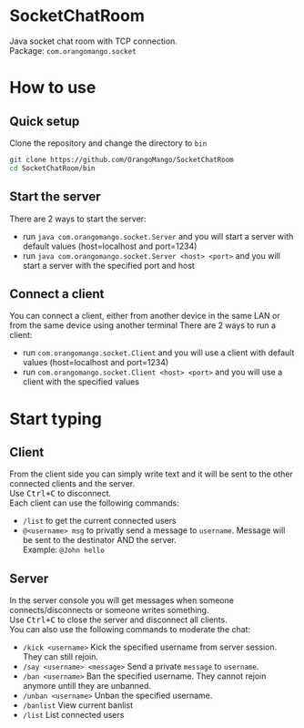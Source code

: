 # SocketChatRoom
Java socket chat room with TCP connection.  
Package: `com.orangomango.socket`

# How to use
## Quick setup
Clone the repository and change the directory to `bin`
```bash
git clone https://github.com/OrangoMango/SocketChatRoom
cd SocketChatRoom/bin
```
## Start the server
There are 2 ways to start the server:
* run `java com.orangomango.socket.Server` and you will start a server with default values (host=localhost and port=1234)
* run `java com.orangomango.socket.Server <host> <port>` and you will start a server with the specified port and host
## Connect a client
You can connect a client, either from another device in the same LAN or from the same device using another terminal
There are 2 ways to run a client:
* run `com.orangomango.socket.Client` and you will use a client with default values (host=localhost and port=1234)
* run `com.orangomango.socket.Client <host> <port>` and you will use a client with the specified values

# Start typing
## Client
From the client side you can simply write text and it will be sent to the other connected clients and the server.  
Use <Kbd>Ctrl+C</Kbd> to disconnect.  
Each client can use the following commands:
* `/list` to get the current connected users
* `@<username> msg` to privatly send a message to `username`. Message will be sent to the destinator AND the server.   
  Example: `@John hello`
## Server
In the server console you will get messages when someone connects/disconnects or someone writes something.  
Use <Kbd>Ctrl+C</Kbd> to close the server and disconnect all clients.  
You can also use the following commands to moderate the chat:
* `/kick <username>` Kick the specified username from server session. They can still rejoin.
* `/say <username> <message>` Send a private `message` to `username`.
* `/ban <username>` Ban the specified username. They cannot rejoin anymore untill they are unbanned.
* `/unban <username>` Unban the specified username.
* `/banlist` View current banlist
* `/list` List connected users
